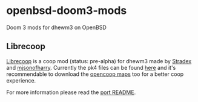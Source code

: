 # openbsd-doom3-mods
Doom 3 mods for dhewm3 on OpenBSD

## Librecoop

[Librecoop](https://github.com/Stradex/librecoop) is a coop mod (status: pre-alpha) for dhewm3 made by [Stradex](https://github.com/Stradex) and [mjsonofharry](https://github.com/mjsonofharry). Currently the pk4 files can be found [here](https://www.moddb.com/mods/librecoop-dhewm3-coop/downloads) and it's recommendable to download the [opencoop maps](https://www.moddb.com/mods/librecoop-dhewm3-coop/addons/opencoop-maps-for-librecoop1) too for a better coop experience.

For more information please read the [port README](https://github.com/reivyr/openbsd-doom3-mods/blob/master/games/dhewm3-librecoop/pkg/README).
